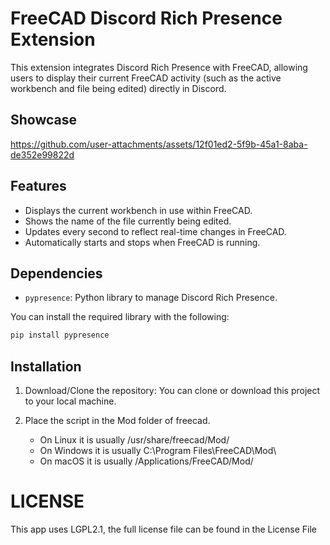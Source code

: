 # FreeCAD Discord Rich Presence Extension

This extension integrates Discord Rich Presence with FreeCAD, allowing users to display their current FreeCAD activity (such as the active workbench and file being edited) directly in Discord.

## Showcase
https://github.com/user-attachments/assets/12f01ed2-5f9b-45a1-8aba-de352e99822d

## Features
- Displays the current workbench in use within FreeCAD.
- Shows the name of the file currently being edited.
- Updates every second to reflect real-time changes in FreeCAD.
- Automatically starts and stops when FreeCAD is running.

## Dependencies
- ```pypresence```: Python library to manage Discord Rich Presence.

You can install the required library with the following:

```bash
pip install pypresence
```

## Installation
1. Download/Clone the repository: You can clone or download this project to your local machine.

2. Place the script in the Mod folder of freecad.
    - On Linux it is usually /usr/share/freecad/Mod/
    - On Windows it is usually C:\Program Files\FreeCAD\Mod\
    - On macOS it is usually /Applications/FreeCAD/Mod/

# LICENSE
This app uses LGPL2.1, the full license file can be found in the License File
